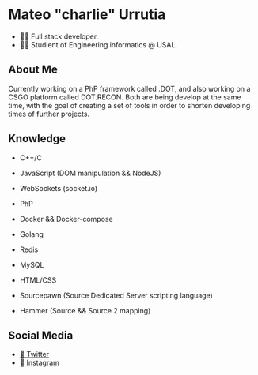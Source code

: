 # Mateo "charlie" Urrutia
- 🧑‍💻 Full stack developer.
- 🧑‍🎓 Studient of Engineering informatics @ USAL.

## About Me
Currently working on a PhP framework called .DOT, and also working on a CSGO platform called DOT.RECON. Both are being develop at the same time, with the goal of creating a set of tools in order to shorten developing times of further projects.

## Knowledge
- C++/C
- JavaScript (DOM manipulation && NodeJS)
- WebSockets (socket.io)
- PhP
- Docker && Docker-compose
- Golang
- Redis
- MySQL
- HTML/CSS

- Sourcepawn (Source Dedicated Server scripting language)
- Hammer (Source && Source 2 mapping)

## Social Media
- [🐤 Twitter](https://twitter.com/char2cs)
- [📸 Instagram](https://instagram.com/mateo.urru)
